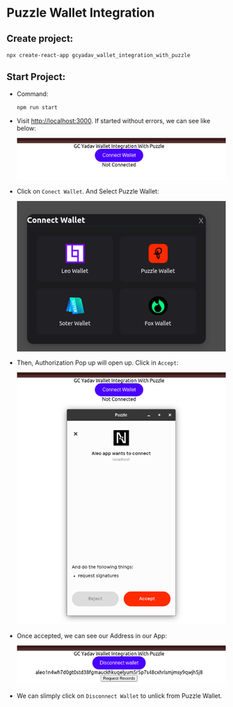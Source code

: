 # Puzzle Wallet Integration
## Create project:
```sh
npx create-react-app gcyadav_wallet_integration_with_puzzle
```

## Start Project:
- Command:
    ```sh
    npm run start
    ```
- Visit [http://localhost:3000](http://localhost:3000). If started without errors, we can see like below:

    <img src="assets/index-page.png">

- Click on `Conect Wallet`. And Select Puzzle Wallet:

    <img src="assets/select-wallet.png">

- Then, Authorization Pop up will open up. Click in `Accept`:

    <img src="assets/sign-in-request.png">

- Once accepted, we can see our Address in our App:
    
    <img src="assets/sign-in-verification.png">

- We can slimply click on `Disconnect Wallet` to unlick from Puzzle Wallet.
